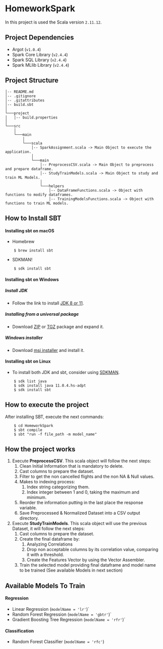# HomeworkSpark

In this project is used the Scala version `2.11.12`.

## Project Dependencies

 - Argot (`v1.0.4`)
 - Spark Core Library (`v2.4.4`)
 - Spark SQL Library (`v2.4.4`)
 - Spark MLlib Library (`v2.4.4`)
 
## Project Structure

```
│-- README.md
│-- .gitignore
│-- .gitattributes
│-- build.sbt    
│
└───project
│   │-- build.properties
│   
└───src
    │   
    └───main
        │   
        └───scala
            │-- SparkAssignment.scala -> Main Object to execute the application.
            │   
            └───main
                │-- PreprocessCSV.scala -> Main Object to preprocess and prepare dataframe.
                │-- StudyTrainModels.scala -> Main Object to study and train ML Models.
                │
                └───helpers
                    │-- DataFrameFunctions.scala -> Object with functions to modify dataframes.
                    │-- TrainingModelsFunctions.scala -> Object with functions to train ML models.
```

## How to Install SBT
#### Installing sbt on macOS
-  Homebrew
```
    $ brew install sbt
```
-  SDKMAN!
```
    $ sdk install sbt
```
#### Installing sbt on Windows
##### Install JDK 
- Follow the link to install [JDK 8 or 11](https://adoptopenjdk.net/).

#####  Installing from a universal package 
- Download [ZIP](https://piccolo.link/sbt-1.3.4.zip) or [TGZ](https://piccolo.link/sbt-1.3.4.tgz) package and expand it.

##### Windows installer 
- Download [msi installer](https://piccolo.link/sbt-1.3.4.msi) and install it.

#### Installing sbt on Linux

- To install both JDK and sbt, consider using [SDKMAN](https://sdkman.io/).
```
    $ sdk list java
    $ sdk install java 11.0.4.hs-adpt
    $ sdk install sbt
```

## How to execute the project

After installing SBT, execute the next commands:
```
    $ cd HomeworkSpark
    $ sbt compile
    $ sbt "run -f file_path -m model_name"
```

## How the project works

1. Execute **PreprocessCSV**. This scala object will follow the next steps:
    1. Clean Initial Information that is mandatory to delete.
    2. Cast columns to prepare the dataset.
    3. Filter to get the non cancelled flights and the non NA & Null values.
    4. Makes to indexing process:
        1. Index string categorizing them.
        2. Index integer between 1 and 0, taking the maximum and minimum.
    5. Reorder the information putting in the last place the response variable.
    6. Save Preprocessed & Normalized Dataset into a CSV output directory.
2. Execute **StudyTrainModels**. This scala object will use the previous Dataset, it will follow the next steps:
    1. Cast columns to prepare the dataset.
    2. Create the final dataframe by:
        1. Analyzing Correlations
        2. Drop non acceptable columns by its correlation value, comparing it with a threshold.
        3. Create the Features Vector by using the Vector Assembler.
    3. Train the selected model providing final dataframe and model name to be trained (See available Models in next section)

## Available Models To Train

#### Regression
 - Linear Regression (`modelName = 'lr'`)`
 - Random Forest Regression (`modelName = 'gbtr'`)`
 - Gradient Boosting Tree Regression (`modelName = 'rfr'`)`
 
#### Classification
 - Random Forest Classifier (`modelName = 'rfc'`)
